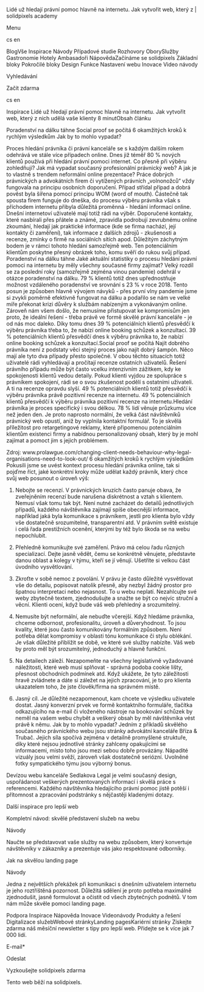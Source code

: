 <p>Lidé už hledají právní pomoc hlavně na internetu. Jak vytvořit web, který z | solidpixels academy</p>
<p>Menu</p>
<p>cs en</p>
<p>BlogVše Inspirace Návody Případové studie Rozhovory OborySlužby Gastronomie Hotely Ambasadoři NápovědaZačínáme se solidpixels Základní bloky Pokročilé bloky Design Funkce Nastavení webu Inovace Video návody</p>
<p>Vyhledávání</p>
<p>Začít zdarma</p>
<p>cs en</p>
<p>Inspirace
Lidé už hledají právní pomoc hlavně na internetu. Jak vytvořit web, který z nich udělá vaše klienty
8 minutObsah článku</p>
<p>Poradenství na dálku táhne
Social proof se počítá
6 okamžitých kroků k rychlým výsledkům
Jak by to mohlo vypadat?</p>
<p>Proces hledání právníka či právní kanceláře se s každým dalším rokem odehrává ve stále více případech online. Dnes již téměř 80 % nových klientů používá při hledání právní pomoci internet. Co přesně při výběru zohledňují? Jak má vypadat současný profesionální právnický web? A jak je to vlastně s trendem neformální online prezentace?
Práce dobrých právnických a advokátních firem či vytížených právních „volnonožců“ vždy fungovala na principu osobních doporučení. Případ střídal případ a dobrá pověst byla šířena pomocí principu WOM (word of mouth). Částečně tak spousta firem funguje do dneška, do procesu výběru právníka však s příchodem internetu přibyla důležitá proměnná - hledání informací online. Dnešní internetoví uživatelé mají totiž rádi na výběr. Doporučené kontakty, které nasbírali přes přátele a známé, zpravidla podrobují zevrubnému online zkoumání, hledají jak praktické informace (kde se firma nachází, její kontakty či zaměření), tak informace z dalších zdrojů - zkušenosti a recenze, zmínky o firmě na sociálních sítích apod. Důležitým záchytným bodem je v rámci tohoto hledání samozřejmě web. Ten potenciálním klientům poskytne přesný obrázek toho, komu svěří do rukou svůj případ.
Poradenství na dálku táhne
Jaké aktuální statistiky o procesu hledání právní pomoci na internetu by měly všechny současné firmy zajímat? Velký rozdíl se za poslední roky (samozřejmě zejména vinou pandemie) odehrál v otázce poradenství na dálku. 79 % klientů totiž dnes upřednostňuje možnost vzdáleného poradenství ve srovnání s 23 % v roce 2018. Tento posun je způsoben hlavně vývojem návyků - přes první vlny pandemie jsme si zvykli poměrně efektivně fungovat na dálku a podařilo se nám ve velké míře překonat krizi důvěry k službám nabízeným a vykonávaným online. Zároveň nám všem došlo, že nemusíme přistupovat ke kompromisům jen proto, že ideální řešení - třeba právě ve formě skvělé právní kanceláře - je od nás moc daleko. Díky tomu dnes 39 % potenciálních klientů přesvědčí k výběru právníka třeba to, že nabízí online booking schůzek a konzultací.
39 % potenciálních klientů přesvědčí dnes k výběru právníka to, že nabízí online booking schůzek a konzultací.Social proof se počítá
Najít dobrého právníka není z podstaty věci stejný proces jako najít dobrý šampón. Něco mají ale tyto dva případy přesto společné. V obou těchto situacích totiž uživatelé rádi vyhledávají a pročítají recenze ostatních uživatelů. Řešení právního případu může být často vcelku intenzivním zážitkem, kdy ke spokojenosti klientů vedou detaily. Pokud klienti vyjdou ze spolupráce s právníkem spokojení, rádi se o svou zkušenost podělí s ostatními uživateli. A ti na recenze opravdu slyší. 49 % potenciálních klientů totiž přesvědčí k výběru právníka právě pozitivní recenze na internetu.
49 % potenciálních klientů přesvědčí k výběru právníka pozitivní recenze na internetu.Hledání právníka je proces specifický i svou délkou. 78 % lidí věnuje průzkumu více než jeden den. Je proto naprosto normální, že velká část návštěvníků právnický web opustí, aniž by vyplnila kontaktní formulář. To je skvělá příležitost pro retargetingové reklamy, které připomenou potenciálním klientům existenci firmy a nabídnou personalizovaný obsah, který by je mohl zajímat a pomoct jim s jejich problémem.</p>
<p>Zdroj: www.prolawgue.com/changing-client-needs-behaviour-why-legal-organisations-need-to-look-out/
6 okamžitých kroků k rychlým výsledkům
Pokusili jsme se uvést kontext procesu hledání právníka online, tak si pojďme říct, jaké konkrétní kroky může udělat každý právník, který chce svůj web posunout o úroveň výš:</p>
<ol>
<li>
<p>Nebojte se recenzí. V právnických kruzích často panuje obava, že zveřejněním recenzí bude narušena diskrétnost a vztah s klientem. Nemusí však tomu tak být. Není nutné zacházet do detailů jednotlivých případů, každého návštěvníka zajímají spíše obecnější informace, například jaká byla komunikace s právníkem, jestli pro klienta bylo vždy vše dostatečně srozumitelné, transparentní atd. V právním světě existuje i celá řada prestižních ocenění, kterými by též bylo škoda se na webu nepochlubit.</p>
</li>
<li>
<p>Přehledně komunikujte své zaměření. Právo má celou řadu různých specializací. Dejte jasně vědět, čemu se konkrétně věnujete, představte danou oblast a kolegy v týmu, kteří se jí věnují. Ušetříte si velkou část úvodního vysvětlování.</p>
</li>
<li>
<p>Zkroťte v sobě nemoc z povolání. V právu je často důležité vysvětlovat vše do detailu, popisovat natolik přesně, aby nezbyl žádný prostor pro špatnou interpretaci nebo nejasnost. To u webu neplatí. Nezahlcujte své weby zbytečně textem, zjednodušujte a snažte se být co nejvíc struční a věcní. Klienti ocení, když bude váš web přehledný a srozumitelný.</p>
</li>
<li>
<p>Nemusíte být neformální, ale nebuďte včerejší. Když hledáme právníka, chceme odbornost, profesionalitu, úroveň a důveryhodnost. To jsou kvality, které jsou často komunikovány formálním způsobem. Není potřeba dělat kompromisy v oblasti tónu komunikace či stylu oblékání. Je však důležité přiblížit se době, ve které své služby nabízíte. Váš web by proto měl být srozumitelný, jednoduchý a hlavně funkční.</p>
</li>
<li>
<p>Na detailech záleží. Nezapomeňte na všechny legislativně vyžadované náležitosti, které web musí splňovat - správná podoba cookie lišty, přesnost obchodních podmínek atd. Když ukážete, že tyto záležitosti hravě zvládnete a dáte si záležet na jejich zpracování, je to pro klienta ukazatelem toho, že jste člověk/firma na správném místě.</p>
</li>
<li>
<p>Jasný cíl. Je důležité nezapomenout, kam chcete ve výsledku uživatele dostat. Jasný konverzní prvek ve formě kontaktního formuláře, tlačítka odkazujícího na e-mail či vloženého nástroje na bookování schůzek by neměl na vašem webu chybět a veškerý obsah by měl návštěvníka vést právě k němu.
Jak by to mohlo vypadat?
Jedním z příkladů skvělého současného právnického webu jsou stránky advokátní kanceláře Bříza &amp; Trubač. Jejich síla spočívá zejména v detailně promyšlené struktuře, díky které nejsou jednotlivé stránky zahlceny opakujícími se informacemi, místo toho jsou mezi sebou dobře provázány. Nápadité vizuály jsou velmi svěží, zároveň však dostatečně seriózní. Uvolněné fotky sympatického týmu jsou výborný bonus.</p>
</li>
</ol>
<p>Devízou webu kanceláře Sedlakova Legal je velmi současný design, uspořádanost veškerých prezentovaných informací i skvělá práce s referencemi. Každého návštěvníka hledajícího právní pomoc jistě potěší i přítomnost a zpracování podstránky s nějčastěji kladenými dotazy.</p>
<p>Další inspirace pro lepší web</p>
<p>Kompletní návod: skvělé představení služeb na webu</p>
<p>Návody</p>
<p>Naučte se představovat vaše služby na webu způsobem, který konvertuje návštěvníky v zákazníky a prezentuje vás jako respektované odborníky. </p>
<p>Jak na skvělou landing page</p>
<p>Návody</p>
<p>Jedna z největších překážek při komunikaci s dnešním uživatelem internetu je jeho roztříštěná pozornost. Důležitá sdělení je proto potřeba maximálně zjednodušit, jasně formulovat a očistit od všech zbytečných podnětů. V tom nám může skvěle pomoci landing page.</p>
<p>Podpora
 Inspirace
Nápověda
Inovace
Videonávody
 Produkty a řešení
 Digitalizace služebWebové stránkyLanding pagesKariérní stránky Získejte zdarma náš měsíční newsletter s tipy pro lepší web. Přidejte se k více jak 7 000 lidí.</p>
<p>E-mail*</p>
<p>Odeslat</p>
<p>Vyzkoušejte solidpixels zdarma</p>
<p>Tento web běží na solidpixels.</p>